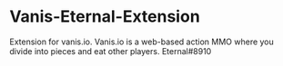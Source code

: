 # Vanis-Eternal-Extension
Extension for vanis.io. Vanis.io is a web-based action MMO where you divide into pieces and eat other players. Eternal#8910
